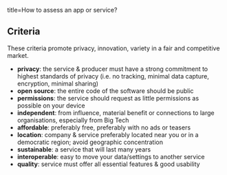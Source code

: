 title=How to assess an app or service?
<h2>Criteria</h2>

These criteria promote privacy, innovation, variety in a fair and competitive market.

* **privacy**: the service & producer must have a strong commitment to highest 
standards of privacy (i.e. no tracking, minimal data capture, encryption, minimal sharing)
* **open source**: the entire code of the software should be public
* **permissions**: the service should request as little permissions as 
possible on your device 
* **independent**: from influence, material benefit or connections to large
organisations, especially from Big Tech
* **affordable**: preferably free, preferably with no ads or teasers
* **location**: company & service preferably located near you or in a democratic
region; avoid geographic concentration 
* **sustainable**: a service that will last many years
* **interoperable**: easy to move your data/settings to another service
* **quality**: service must offer all essential features & good usability
